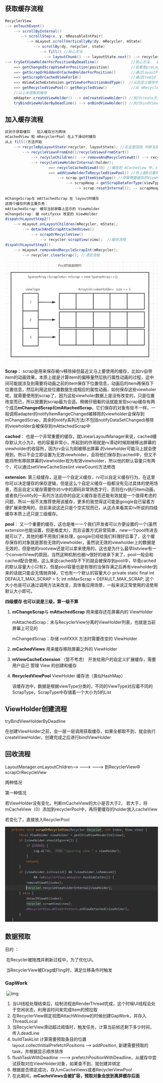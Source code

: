 

## 获取缓存流程

```java
RecyclerView
--> onTouchEvent()
    --> scrollByInternal()
       --> scrollStep(x, y, mReusableIntPair)
          --> mLayout.scrollVerticallyBy(dy, mRecycler, mState)
             --> scrollBy(dy, recycler, state)
                --> fill() //核心方法
                  --> layoutChunk() --> layoutState.next() --> recycler.getViewForPosition(mCurrentPosition)
--> tryGetViewHolderForPositionByDeadline()  			  //核心方法   获取或创建ViewHolder
    ==> getChangedScrapViewForPosition(position) 		  //如果是preLayout  在mChangedScrap中获取缓存 通过layoutPosition和itemId
    ==> getScrapOrHiddenOrCachedHolderForPosition() 	  //通过layoutPosition 在 mAttachedScrap 和 mCachedViews 中获取缓存
    ==> getScrapOrCachedViewForId() 					  //通过ItemId 从 mAttachedScrap 和 mCachedViews中获取缓存
    ==> mViewCacheExtension.getViewForPositionAndType()  //从自定义缓存中获取
    ==> getRecycledViewPool().getRecycledView() 		  //从 mRecyclerPool 中获取缓存
    //以上未获取到缓存
    mAdapter.createViewHolder() --> onCreateViewHolder() //执行create方法创建新的ViewHolder
    tryBindViewHolderByDeadline() --> onBindViewHolder() //执行bindViewHolder
```



## 加入缓存流程

```java
区别于获取缓存   加入缓存分为两块  
mCachedView 和 mRecyclerPool 在上下滑动时缓存  
从上 fill()方法开始
    --> recycleByLayoutState(recycler, layoutState); //在这里回收 判断当前是上滑还是下滑
    	--> recycleViewsFromEnd()/recycleViewsFromStart()
     		--> recycleChildren() --> removeAndRecycleViewAt() --> recycler.recycleView(view) --> 
       		--> recycleViewHolderInternal(holder);
         			==> recycleCachedViewAt(0) //缓存到 mCacheView 中，size=2 如果超出size，移除0位置
            		==> addViewHolderToRecycledViewPool() //将上面0位置的viewhodler，重置所有状态 添加到 pool 中， 如果pool满了，直接抛弃
              			--> scrap.getItemViewType() //获取需要缓存的ViewHolder的viewType
                 			--> scrapHeap = getScrapDataForType(viewType).mScrapHeap//根据viewType找到对应的缓存pool
         						--> scrap.resetInternal(); -- scrapHeap.add(scrap);

mChangeScrap与 mAttachedScrap 在 layout时缓存
这两个缓存列表主要负责：
mAttachedScrap: 缓存当前屏幕上显示的 ViewHolder
mChangeScrap: 被 notifyxxx 改变的 ViewHolder
dispatchLayoutStep2()
    --> mLayout.onLayoutChildren(mRecycler, mState);
    	--> detachAndScrapAttachedViews()
     		--> scrapOrRecycleView()
    			--> recycler.scrapView(view);  //缓存流程
dispatchLayoutStep3()
    --> mLayout.removeAndRecycleScrapInt(mRecycler);
    	--> recycler.clearScrap(); //清空流程

```

![image-20230216200714343](image-20230216200714343.png)

**Scrap**： scrap是用来保存被rv移除掉但最近又马上要使用的缓存，比如rv自带item的动画效果，本质上就是计算item的偏移量然后执行属性动画的过程，这中间可能就涉及到需要将动画之前的item保存下位置信息，动画后的item再保存下位置信息，然后利用这些位置数据生成相应的属性动画，如何保存这些viewholer呢，就需要使用到scrap了，因为这些viewholer数据上是没有改变的，只是位置改变而已，所以放置到scrap最为合适。稍微仔细看的话就能发现scrap缓存有两个成员**mChangedScrap**和**mAttachedScrap**，它们保存的对象有些不一样，一般调用adapter的notifyItemRangeChanged被移除的viewholder会保存到mChangedScrap，其余的notify系列方法(不包括notifyDataSetChanged)移除的viewholder会被保存到mAttachedScrap中

**cached**： 也是一个非常重要的缓存，就LinearLayoutManager来说，cached缓存默认大小为2，他的容量非常小，所起到的作用就是rv滑动时候刚被移出屏幕的viewholder的收容所，因为rv会认为刚被移出屏幕 的viewholder可能马上就会使用到，所以不会立即设置为无效viewholder，会将他们保存到cached中，但又不能将所有移除屏幕的viewholder视为有效viewholder，所以他的默认容量只有两个，可以通过setViewCacheSize(int viewCount)方法修改

**extension**: 第三级缓存，这是一个自定义缓存，rv可以自定义缓存行为，在这里你可以决定缓存的保存逻辑，但是这么个自定义缓存一般都没有见过具体的使用场景，而且自定义缓存需要你对rv中的源码非常熟悉才行，否则在rv执行item动画，或者执行notify的一系列方法后你的自定义缓存是否还能有效就是一个值得考虑的问题，所以一般不太推荐使用该缓存，更多的我觉得这可能是google自已留着方便扩展来使用的，目前来说这还只是个空实现而已，从这点来看其实rv所说的四级缓存本质上还只是三级缓存。

**pool**： 又一个重要的缓存，这也是唯一一个我们开发者可以方便设置的一个(虽然extension也能设置，但是难度大)，而且设置方式非常简单，new一个pool传进去就可以了，其他的都不用我们来处理，google已经给我们料理好后事了，这个缓存保存的对象就是那些无效的viewholder，虽然说无效的viewholder上的数据是无效的，但是他的rootview还是可以拿来使用的，这也是为什么最早listview有一个convertView的原因，当然这种机制也被rv很好的继承下来了，pool一般会和cached配合使用，这么来说cached存不下的就会被保存到pool中，毕竟cached的默认容量大小只有2，但是pool容量也是有限的当保存满之后再有viewholder到来的话就只能会无情抛弃掉，它也有一个默认的容量大小 private static final int DEFAULT_MAX_SCRAP = 5; int mMaxScrap = DEFAULT_MAX_SCRAP; 这个大小也是可以通过调用方法来改变，具体看应用场景，一般来说正常使用的话使用默认大小即可。

**四级缓存   也可以说是三级，第一级不算**

1. **mChangeScrap**与 **mAttachedScrap** 用来缓存还在屏幕内的 ViewHolder

   mAttachedScrap：未与RecyclerView分离的ViewHolder列表，也就是当前屏幕上可见的

   mChangedScrap：存储 notifXXX 方法时需要改变的 ViewHolder

2. **mCachedViews** 用来缓存移除屏幕之外的 ViewHolder 

3. **mViewCacheExtension** （暂不考虑） 开发给用户的自定义扩展缓存，需要用户自己 管理 View 的创建和缓存 

4. **RecycledViewPool** ViewHolder 缓存池（类似HashMap）

   该缓存池中，数据是根据viewType分类的，不同的ViewType对应着不同的ScrapType，ScrapType中存储着一个大小为5的List

## ViewHolder创建流程

tryBindViewHolderByDeadline

在创建ViewHolder之前，会一层一层调用获取缓存，如果全都取不到，就会执行createViewHolder，创建完成之后进行bindViewHolder

## 回收流程

LayoutManager.onLayoutChildren--> ---> ---> 到RecyclerView中scrapOrRecycleView

两种情况

第一种情况

若ViewHolder没有变化，判断mCacheView的大小是否大于2， 若大于，将mCacheView（0）添加到recyclerPool中，再将要缓存的holder放入cacheView

若变化了，直接放入RecyclerPool

![image-20230216200656512](image-20230216200656512.png)







## 数据预取

目的 ：

​	在Recycler被拖拽并刷新过程中，为了优化UI。

​	当RecyclerView被Drag或Fling时，满足位移条件时触发

### GapWork

​	![img](https://upload-images.jianshu.io/upload_images/28731023-f0b28167bc5acf9f.png)

1. 当UI线程处理结束后，绘制流程由RenderThread完成，这个时候UI线程会处于空闲状态，利用该时间来完成Item的预拉取
2. 在RecyclerView绑定视图AttachWindow的时候创建GapWork，并存入ThreadLocal
3. 当RecyclerView滑动超过阈值时，触发任务，计算当前帧还剩下多少时间，传入deadLine
4. buildTaskList  计算需要预取条目的位置 layout.collectInitialPrefetchPositions --> addPosition, 新建需要预取的task，并根据显示顺序排序
5. flushTaskWithDeadline ---> prefetchPositionWithDeadline，从缓存中尝试获取对应ViewHolder对象，如果查不到，就创建并绑定
6. 根据是否绑定成功，存入mCacheViews或者RecyclerViewPool
7. 在此期间，**mCacheViews会被扩容，预取对象会放到离屏缓存后面**

